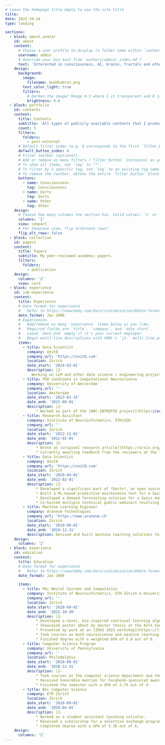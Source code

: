 ```yaml
---
# Leave the homepage title empty to use the site title
title:
date: 2022-10-24
type: landing

sections:
  - block: about.avatar
    id: about
    content:
      # Choose a user profile to display (a folder name within `content/authors/`)
      username: admin
      # Override your bio text from `authors/admin/_index.md`?
      text: 'Interested in consciousness, AI, brains, fractals and other silly stuff.'
    design:
      background:
        image:
          filename: buddhabrot.png
        text_color_light: true
        filters:
          # Darken the image? Range 0-1 where 1 is transparent and 0 is opaque.
          brightness: 0.6
  - block: portfolio
    id: contents
    content:
      title: Contents
      subtitle: 'All types of publicly available contents that I produced other than academic publications, including blog posts, presentations and other projects.'
      count: 5
      filters:
        folders:
          - post-external
      # Default filter index (e.g. 0 corresponds to the first `filter_button` instance below).
      default_button_index: 0
      # Filter toolbar (optional).
      # Add or remove as many filters (`filter_button` instances) as you like.
      # To show all items, set `tag` to "*".
      # To filter by a specific tag, set `tag` to an existing tag name.
      # To remove the toolbar, delete the entire `filter_button` block.
      buttons:
        - name: Consciousness
          tag: Consciousness
        - name: Darts
          tag: Darts
        - name: Other
          tag: Other
    design:
      # Choose how many columns the section has. Valid values: '1' or '2'.
      columns: '2'
      view: compact
      # For Showcase view, flip alternate rows?
      flip_alt_rows: false
  - block: collection
    id: papers
    content:
      title: Papers
      subtitle: My peer-reviewed academic papers.
      filters:
        folders:
          - publication
    design:
      columns: '2'
      view: card
  - block: experience
    id: job-experience
    content:
      title: Experience
      # Date format for experience
      #   Refer to https://wowchemy.com/docs/customization/#date-format
      date_format: Jan 2006
      # Experiences.
      #   Add/remove as many `experience` items below as you like.
      #   Required fields are `title`, `company`, and `date_start`.
      #   Leave `date_end` empty if it's your current employer.
      #   Begin multi-line descriptions with YAML's `|2-` multi-line prefix.
      items:
        - title: Data Scientist
          company: Unit8
          company_url: 'https://unit8.com'
          location: Zürich
          date_start: '2024-03-01'
          description: |2-
            Working on LLM and other data science / engineering projects in various industries like tech, finance, energy.
        - title: PhD Candidate in Computational Neuroscience
          company: University of Amsterdam
          company_url: ''
          location: Amsterdam
          date_start: '2023-03-15'
          date_end: '2022-08-01'
          description: |2-
              * Worked as part of the [ARC-INTREPID project](https://arc-intrepid.com): an adversarial collaboration between three neuroscientific theories of consciousness.
        - title: Research Assistant
          company: Institute of Neuroinformatics, ETH/UZH
          company_url: ''
          location: Zürich
          date_start: '2022-11-01'
          date_end: '2022-02-01'
          description: |2-
              * Wrote an [original research article](https://arxiv.org/abs/2212.04316) based on my master thesis.
              * Currently awaiting feedback from the reviewers at the *Biological Cybernetics* journal.
        - title: Data Scientist
          company: Unit8
          company_url: 'https://unit8.com'
          location: Zürich
          date_start: '2020-04-01'
          date_end: '2022-02-01'
          description: |2-
              * Developed a significant part of *Darts*, an open source library for time series forecasting, including statistical and deep learning-based forecasting tools. Presented Darts at the [EuroPython 2021 conference](https://www.youtube.com/watch?v=thg10qDqpRE) and the [PyData Global 2021 conference](https://www.youtube.com/watch?v=Kf6b5falv0M). During the time I worked on Darts, its [GitHub page](https://github.com/unit8co/darts) went from 0 to over 3.3k stars.
              * Built a ML-based predictive maintenance tool for a Swiss hydro power plant, all the way from exploratory data analysis and model development to backtesting and deployment.
              * Developed a demand forecasting solution for a Swiss manufacturer of laboratory and industry equipment which improved their existing forecasts by 10% - 50% (depending on the metric).
              * Co-hosted multiple technical public webinars revolving around topics in data science and machine learning.
        - title: Machine Learning Engineer
          company: Araneum Technologies
          company_url: 'https://www.araneum.ch'
          location: Zürich
          date_start: '2019-09-01'
          date_end: '2019-12-31'
          description: Devised and built machine learning solutions for small and medium-sized Swiss banks.
    design:
      columns: '2'
  - block: experience
    id: education
    content:
      title: Education
      # Date format for experience
      #   Refer to https://wowchemy.com/docs/customization/#date-format
      date_format: Jan 2006

      items:
        - title: MSc Neural Systems and Computation
          company: Institute of Neuroinformatics, ETH Zürich & University of Zürich
          company_url: ''
          location: Zürich
          date_start: '2020-09-01'
          date_end: '2022-10-30'
          description: |2-
              * Developed a novel, bio-inspired continual learning algorithm called sparse-recurrent DFC as part of my master thesis, which received the maximum grade.
              * Showcased poster about my master thesis at the AI+X Summit 2022. 
              * Presented my work at an [IROS 2022 workshop](https://lifelongrobotics.github.io) on continual learning.
              * Took courses on both neuroscience and machine learning topics.
              * Finished degree with a weighted GPA of 5.8 out of 6.
        - title: Computer Science Program
          company: University of Pennsylvania
          company_url: ''
          location: Philadelphia
          date_start: '2018-08-01'
          date_end: '2018-12-31'
          description: |2-
              * Took courses at the computer science department and the Wharton business school.
              * Received honorable mention for Facebook-sponsored award in a project-based coding competition as part of the NETS 212 course (among top 4 of 54 teams).
              * Finished the semester with a GPA of 3.75 out of 4.
        - title: BSc Computer Science
          company: ETH Zürich
          location: Zürich
          date_start: '2016-09-01'
          date_end: '2020-04-01'
          description: |2-
              * Worked as a student assistant teaching calculus.
              * Received a scholarship for a selective exchange program to the University of Pennsylvania.
              * Completed degree with a GPA of 5.36 out of 6.
    design:
      columns: '2'
---
```


